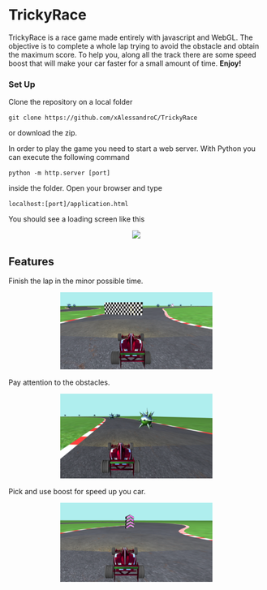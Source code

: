 # TrickyRace

TrickyRace is a race game made entirely with javascript and WebGL. The objective is to complete a whole lap trying to avoid the obstacle and obtain the maximum score. To help you, along all the track there are some speed boost that will make your car faster for a small amount of time. <b>Enjoy!</b>

### Set Up
Clone the repository on a local folder<br>
```
git clone https://github.com/xAlessandroC/TrickyRace
```
or download the zip.

In order to play the game you need to start a web server.
With Python you can execute the following command</br>
```
python -m http.server [port]
```
inside the folder.
Open your browser and type
```
localhost:[port]/application.html
```
You should see a loading screen like this

<p align="center">
  <img width=500px src="./resources/readme/loading2.gif">
</p>

## Features

Finish the lap in the minor possible time.
<p align="center">
<img width=300px src="./resources/readme/feature_finish.png">
</p>

Pay attention to the obstacles.
<p align="center">
<img width=300px src="./resources/readme/features_obstacle.png">
</p>

Pick and use boost for speed up you car.
<p align="center">
<img width=300px src="./resources/readme/features_boost.png">
</p>
